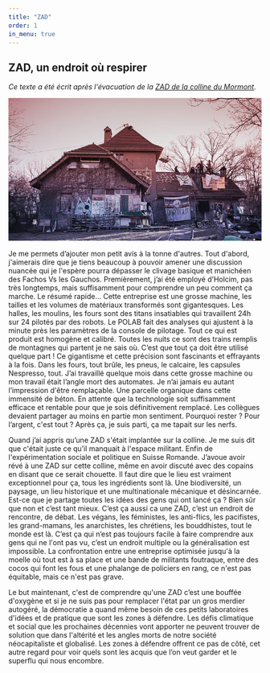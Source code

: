 ```yaml
---
title: "ZAD"
order: 1
in_menu: true
---
```

## ZAD, un endroit où respirer
_Ce texte a été écrit après l'évacuation de la [ZAD de la colline du Mormont](https://fr.wikipedia.org/wiki/ZAD_de_la_colline_du_Mormont)._

![Habitation principale de la ZAD de la colline](/images/ZAD_de_la_Colline_30032021_03.jpg)

Je me permets d’ajouter mon petit avis à la tonne d'autres. Tout d'abord, j'aimerais dire que je tiens beaucoup à pouvoir amener une discussion nuancée qui je l'espère pourra dépasser le clivage basique et manichéen des Fachos Vs les Gauchos.
Premièrement, j’ai été employé d’Holcim, pas très longtemps, mais suffisamment pour comprendre un peu comment ça marche. Le résumé rapide... Cette entreprise est une grosse machine, les tailles et les volumes de matériaux transformés sont gigantesques. 
Les halles, les moulins, les fours sont des titans insatiables qui travaillent 24h sur 24 pilotés par des robots. Le POLAB fait des analyses qui ajustent à la minute près les paramètres de la console de pilotage. Tout ce qui est produit est homogène et calibré. Toutes les nuits ce sont des trains remplis de montagnes qui partent je ne sais où. C’est que tout ça doit être utilisé quelque part ! Ce gigantisme et cette précision sont fascinants et effrayants à la fois. Dans les fours, tout brûle, les pneus, le calcaire, les capsules Nespresso, tout. J’ai travaillé quelque mois dans cette grosse machine ou mon travail était l’angle mort des automates. Je n’ai jamais eu autant l’impression d'être remplaçable. Une parcelle organique dans cette immensité de béton. En attente que la technologie soit suffisamment efficace et rentable pour que je sois définitivement remplacé. Les collègues devaient partager au moins en partie mon sentiment. Pourquoi rester ? Pour l’argent, c'est tout ? 
Après ça, je suis parti, ça me tapait sur les nerfs. 

Quand j’ai appris qu’une ZAD s'était implantée sur la colline. Je me suis dit que c'était juste ce qu’il manquait à l'espace militant. Enfin de l'expérimentation sociale et politique en Suisse Romande. 
J’avoue avoir révé à une ZAD sur cette colline, même en avoir discuté avec des copains en disant que ce serait chouette. Il faut dire que le lieu est vraiment exceptionnel pour ça, tous les ingrédients sont là. Une biodiversité, un paysage, un lieu historique et une multinationale mécanique et désincarnée. Est-ce que je partage toutes les idées des gens qui ont lancé ça ? Bien sûr que non et c’est tant mieux.
C’est ça aussi ca une ZAD, c’est un endroit de rencontre, de débat. Les végans, les féministes, les anti-flics, les pacifistes, les grand-mamans, les anarchistes, les chrétiens, les bouddhistes, tout le monde est là. C’est ça qui n’est pas toujours facile à faire comprendre aux gens qui ne l'ont pas vu, c’est un endroit multiple ou la généralisation est impossible. La confrontation entre une entreprise optimisée jusqu'à la moelle où tout est à sa place et une bande de militants foutraque, entre des cocos qui font les fous et une phalange de policiers en rang, ce n'est pas équitable, mais ce n'est pas grave. 

Le but maintenant, c'est de comprendre qu'une ZAD c’est une bouffée d'oxygène et si je ne suis pas pour remplacer l'état par un gros merdier autogéré, la démocratie a quand même besoin de ces petits laboratoires d'idées et de pratique que sont les zones à défendre. Les défis climatique et social que les prochaines décennies vont apporter ne peuvent trouver de solution que dans l'altérité et les angles morts de notre société néocapitaliste et globalisé. Les zones à défendre offrent ce pas de côté, cet autre regard pour voir quels sont les acquis que l’on veut garder et le superflu qui nous encombre. 